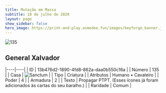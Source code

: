 ```yaml
---
title: Mutação em Massa
subtitle: 10 de julho de 2020
layout: page
show_sidebar: false
hero_image: https://print-and-play.asmodee.fun/images/keyforge_banner.jpg
---
```


![135](https://cdn.keyforgegame.com/media/card_front/pt/479_135_F278PG3H957W_pt.png)

## General Xalvador

|----|----|
| ID | 13b476d2-1890-4fd8-862a-daa0b550c16a |
| Número | 135 |
| Casa | ![Sanctum](https://archonarcana.com/images/thumb/c/c7/Sanctum.png/22px-Sanctum.png "Santuário") |
| Tipo | Criatura |
| Atributos | Humano • Cavaleiro |
| Poder | 4 |
| Armadura | 2 |
| Texto | Propagar PTPT. (Esses ícones já foram adicionados às cartas do seu baralho.) |
| Raridade | Comum |
